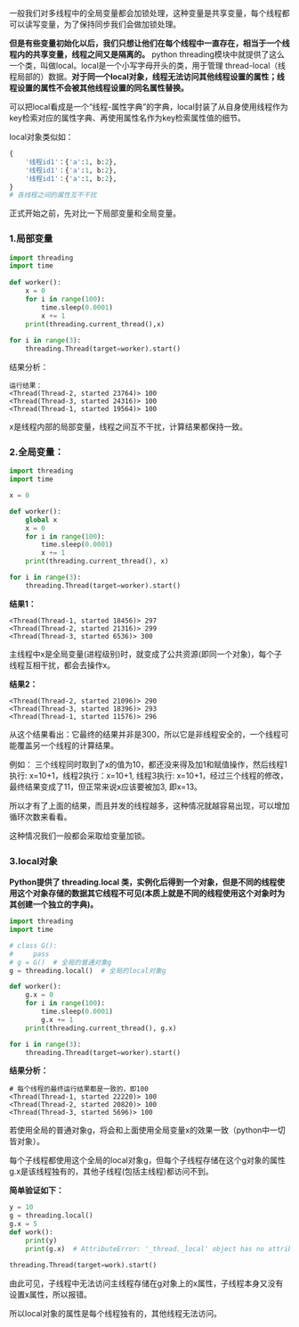 一般我们对多线程中的全局变量都会加锁处理，这种变量是共享变量，每个线程都可以读写变量，为了保持同步我们会做加锁处理。

**但是有些变量初始化以后，我们只想让他们在每个线程中一直存在，相当于一个线程内的共享变量，线程之间又是隔离的。** python threading模块中就提供了这么一个类，叫做local。local是一个小写字母开头的类，用于管理 thread-local（线程局部的）数据。**对于同一个local对象，线程无法访问其他线程设置的属性；线程设置的属性不会被其他线程设置的同名属性替换。**

可以把local看成是一个“线程-属性字典”的字典，local封装了从自身使用线程作为 key检索对应的属性字典、再使用属性名作为key检索属性值的细节。

local对象类似如：

```python
{
	'线程id1'：{'a':1, b:2},
	'线程id1'：{'a':1, b:2},
	'线程id1'：{'a':1, b:2},
}
# 各线程之间的属性互不干扰
```



正式开始之前，先对比一下局部变量和全局变量。

### 1.局部变量

```python
import threading
import time
 
def worker():
    x = 0
    for i in range(100):
        time.sleep(0.0001)
        x += 1
    print(threading.current_thread(),x)
 
for i in range(3):
    threading.Thread(target=worker).start()
```

结果分析：

```
运行结果：
<Thread(Thread-2, started 23764)> 100
<Thread(Thread-3, started 24316)> 100
<Thread(Thread-1, started 19564)> 100
```

x是线程内部的局部变量，线程之间互不干扰，计算结果都保持一致。



### 2.全局变量：

```python
import threading
import time

x = 0

def worker():
    global x
    x = 0
    for i in range(100):
        time.sleep(0.0001)
        x += 1
    print(threading.current_thread(), x)

for i in range(3):
    threading.Thread(target=worker).start()


```

**结果1：**

```
<Thread(Thread-1, started 18456)> 297
<Thread(Thread-2, started 21316)> 299
<Thread(Thread-3, started 6536)> 300
```

主线程中x是全局变量(进程级别)时，就变成了公共资源(即同一个对象)，每个子线程互相干扰，都会去操作x。

**结果2：**

```
<Thread(Thread-2, started 21096)> 290
<Thread(Thread-3, started 18396)> 293
<Thread(Thread-1, started 11576)> 296
```

从这个结果看出：它最终的结果并非是300，所以它是非线程安全的，一个线程可能覆盖另一个线程的计算结果。

例如： 三个线程同时取到了x的值为10，都还没来得及加1和赋值操作，然后线程1执行: x=10+1，线程2执行：x=10+1, 线程3执行: x=10+1，经过三个线程的修改，最终结果变成了11，但正常来说x应该要被加3, 即x=13。

所以才有了上面的结果，而且并发的线程越多，这种情况就越容易出现，可以增加循环次数来看看。

这种情况我们一般都会采取给变量加锁。



### 3.local对象

**Python提供了 threading.local 类，实例化后得到一个对象，但是不同的线程使用这个对象存储的数据其它线程不可见(本质上就是不同的线程使用这个对象时为其创建一个独立的字典)。**

```python
import threading
import time

# class G():
#     pass
# g = G()  # 全局的普通对象g
g = threading.local()  # 全局的local对象g

def worker():
    g.x = 0
    for i in range(100):
        time.sleep(0.0001)
        g.x += 1
    print(threading.current_thread(), g.x)

for i in range(3):
    threading.Thread(target=worker).start()
```

**结果分析：**

```
# 每个线程的最终运行结果都是一致的，即100
<Thread(Thread-1, started 22220)> 100
<Thread(Thread-2, started 20820)> 100
<Thread(Thread-3, started 5696)> 100
```

若使用全局的普通对象g，将会和上面使用全局变量x的效果一致（python中一切皆对象）。

每个子线程都使用这个全局的local对象g，但每个子线程存储在这个g对象的属性g.x是该线程独有的，其他子线程(包括主线程)都访问不到。



**简单验证如下：**

```python
y = 10
g = threading.local()
g.x = 5
def work():
    print(y)
    print(g.x)  # AttributeError: '_thread._local' object has no attribute 'x'

threading.Thread(target=work).start()
```

由此可见，子线程中无法访问主线程存储在g对象上的x属性，子线程本身又没有设置x属性，所以报错。

所以local对象的属性是每个线程独有的，其他线程无法访问。



